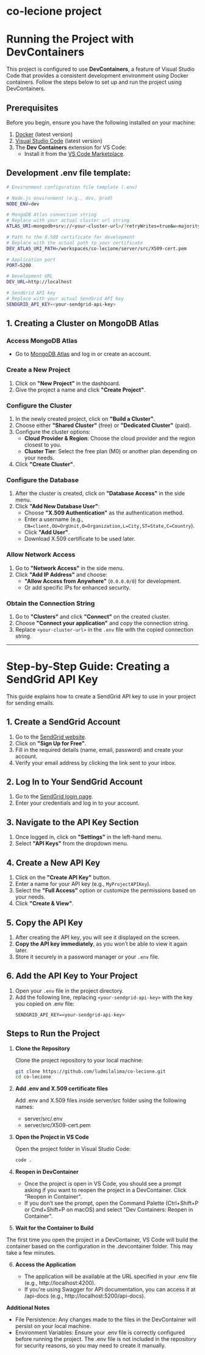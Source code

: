 # co-lecione project

# Running the Project with DevContainers

This project is configured to use **DevContainers**, a feature of Visual Studio Code that provides a consistent development environment using Docker containers. Follow the steps below to set up and run the project using DevContainers.

## Prerequisites

Before you begin, ensure you have the following installed on your machine:

1. [Docker](https://www.docker.com/) (latest version)
2. [Visual Studio Code](https://code.visualstudio.com/) (latest version)
3. The **Dev Containers** extension for VS Code:
   - Install it from the [VS Code Marketplace](https://marketplace.visualstudio.com/items?itemName=ms-vscode-remote.remote-containers).
  
## Development .env file template:
```bash
# Environment configuration file template (.env)

# Node.js environment (e.g., dev, prod)
NODE_ENV=dev

# MongoDB Atlas connection string
# Replace with your actual cluster url string
ATLAS_URI=mongodb+srv://<your-cluster-url>/?retryWrites=true&w=majority&authMechanism=MONGODB-X509&authSource=%24external

# Path to the X.509 certificate for development
# Replace with the actual path to your certificate
DEV_ATLAS_URI_PATH=/workspaces/co-lecione/server/src/X509-cert.pem

# Application port
PORT=5200

# Development URL
DEV_URL=http://localhost

# SendGrid API key
# Replace with your actual SendGrid API key
SENDGRID_API_KEY=<your-sendgrid-api-key>
```

## 1. Creating a Cluster on MongoDB Atlas

### Access MongoDB Atlas
- Go to [MongoDB Atlas](https://www.mongodb.com/cloud/atlas) and log in or create an account.

### Create a New Project
1. Click on **"New Project"** in the dashboard.
2. Give the project a name and click **"Create Project"**.

### Configure the Cluster
1. In the newly created project, click on **"Build a Cluster"**.
2. Choose either **"Shared Cluster"** (free) or **"Dedicated Cluster"** (paid).
3. Configure the cluster options:
   - **Cloud Provider & Region**: Choose the cloud provider and the region closest to you.
   - **Cluster Tier**: Select the free plan (M0) or another plan depending on your needs.
4. Click **"Create Cluster"**.

### Configure the Database
1. After the cluster is created, click on **"Database Access"** in the side menu.
2. Click **"Add New Database User"**:
   - Choose **"X.509 Authentication"** as the authentication method.
   - Enter a username (e.g., `CN=client,OU=OrgUnit,O=Organization,L=City,ST=State,C=Country`).
   - Click **"Add User"**.
   - Download X.509 certificate to be used later.

### Allow Network Access
1. Go to **"Network Access"** in the side menu.
2. Click **"Add IP Address"** and choose:
   - **"Allow Access from Anywhere"** (`0.0.0.0/0`) for development.
   - Or add specific IPs for enhanced security.

### Obtain the Connection String
1. Go to **"Clusters"** and click **"Connect"** on the created cluster.
2. Choose **"Connect your application"** and copy the connection string.
3. Replace `<your-cluster-url>` in the `.env` file with the copied connection string.

---

# Step-by-Step Guide: Creating a SendGrid API Key

This guide explains how to create a SendGrid API key to use in your project for sending emails.

## 1. Create a SendGrid Account
1. Go to the [SendGrid website](https://sendgrid.com/).
2. Click on **"Sign Up for Free"**.
3. Fill in the required details (name, email, password) and create your account.
4. Verify your email address by clicking the link sent to your inbox.

## 2. Log In to Your SendGrid Account
1. Go to the [SendGrid login page](https://app.sendgrid.com/login).
2. Enter your credentials and log in to your account.

## 3. Navigate to the API Key Section
1. Once logged in, click on **"Settings"** in the left-hand menu.
2. Select **"API Keys"** from the dropdown menu.

## 4. Create a New API Key
1. Click on the **"Create API Key"** button.
2. Enter a name for your API key (e.g., `MyProjectAPIKey`).
3. Select the **"Full Access"** option or customize the permissions based on your needs.
4. Click **"Create & View"**.

## 5. Copy the API Key
1. After creating the API key, you will see it displayed on the screen.
2. **Copy the API key immediately**, as you won’t be able to view it again later.
3. Store it securely in a password manager or your `.env` file.

## 6. Add the API Key to Your Project
1. Open your `.env` file in the project directory.
2. Add the following line, replacing `<your-sendgrid-api-key>` with the key you copied on .env file:
   ```properties
   SENDGRID_API_KEY=<your-sendgrid-api-key>
   ```

## Steps to Run the Project

1. **Clone the Repository**

   Clone the project repository to your local machine:

   ```bash
   git clone https://github.com/ludmilalima/co-lecione.git
   cd co-lecione
   ```

2. **Add .env and X.509 certificate files**

   Add .env and X.509 files inside server/src folder using the following names:
      - server/src/.env
      - server/src/X509-cert.pem
  
3. **Open the Project in VS Code**

   Open the project folder in Visual Studio Code:
     ```bash
     code .
     ```
4. **Reopen in DevContainer**

   - Once the project is open in VS Code, you should see a prompt asking if you want to reopen the project in a DevContainer. Click "Reopen in Container".
   - If you don’t see the prompt, open the Command Palette (Ctrl+Shift+P or Cmd+Shift+P on macOS) and select "Dev Containers: Reopen in Container".
      
5. **Wait for the Container to Build**

The first time you open the project in a DevContainer, VS Code will build the container based on the configuration in the .devcontainer folder. This may take a few minutes.

6. **Access the Application**

   - The application will be available at the URL specified in your .env file (e.g., http://localhost:4200).
   - If you're using Swagger for API documentation, you can access it at /api-docs (e.g., http://localhost:5200/api-docs).
    
**Additional Notes**

   - File Persistence: Any changes made to the files in the DevContainer will persist on your local machine.
   - Environment Variables: Ensure your .env file is correctly configured before running the project. The .env file is not included in the repository for security reasons, so you may need to create it manually.
   
